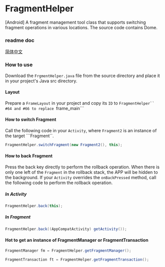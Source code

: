 # FragmentHelper
[Android] A fragment management tool class that supports switching fragment operations in various locations.
The source code contains Dome.
### readme doc
[简体中文](/README.md)
### How to use
Download the ```FrgmentHelper.java``` file from the source directory and place it in your project's Java src directory.
#### Layout
Prepare a ```FrameLayout``` in your project and copy its ```ID``` to ```FragmentHelper`` #64 and #66 to replace ```frame_main```
#### How to switch Fragment
Call the following code in your ```Activity```, where ```Fragment2``` is an instance of the target ```Fragment``.
```Java
FragmentHelper.switchFragment(new Fragment2(), this);
```
#### How to back Fragment
Press the back key directly to perform the rollback operation. When there is only one left of the ```Fragment``` in the rollback stack, the APP will be hidden to the background.
If your ```Activity``` overrides the ```onBackPressed``` method, call the following code to perform the rollback operation.
##### In Activity
```Java
FragmentHelper.back(this);
```
##### In Fragment
```Java
FragmentHelper.back((AppCompatActivity) getActivity());
```
#### Hot to get an instance of FragmentManager or FragmentTransaction
```Java
FragmentManager fm = FragmentHelper.getFragmentManager();

FragmentTransaction ft = FragmentHelper.getFragmentTransaction();
